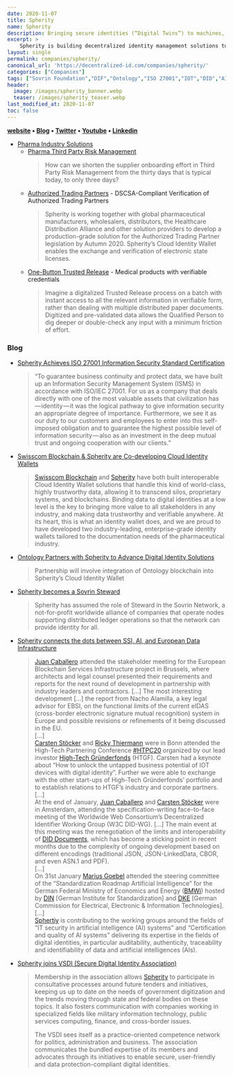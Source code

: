 ```yaml
---
date: 2020-11-07
title: Spherity
name: Spherity
description: Bringing secure identities (“Digital Twins”) to machines, algorithms, and other non-human entities. 
excerpt: >
    Spherity is building decentralized identity management solutions to power the 4th industrial revolution, bringing secure identities (“Digital Twins”) to machines, algorithms, and other non-human entities.
layout: single
permalink: companies/spherity/
canonical_url: 'https://decentralized-id.com/companies/spherity/'
categories: ["Companies"]
tags: ["Sovrin Foundation","DIF","Ontology","ISO 27001","IOT","DID","AI","eIDAS","Verifiable Credentials","W3C","Swisscom"]
header:
  image: /images/spherity_banner.webp
  teaser: /images/spherity_teaser.webp
last_modified_at: 2020-11-07
toc: false
---
```


**[website](https://spherity.com) • [Blog](https://medium.com/@spherityy) • [Twitter](https://twitter.com/spherityproject) • [Youtube](https://www.youtube.com/channel/UCJd30vQ46EYCq0KFysJtRMg) • [Linkedin](https://de.linkedin.com/company/spherity)**

* [Pharma Industry Solutions](https://spherity.com/pharma-solutions/)
  * [Pharma Third Party Risk Management](https://spherity.com/pharma-third-party-risk-management/)
    > How can we shorten the supplier onboarding effort in Third Party Risk Management from the thirty days that is typical today, to only three days?
  * [Authorized Trading Partners](https://spherity.com/pharma-authorized-trading-partners/) - DSCSA-Compliant Verification of Authorized Trading Partners
    > Spherity is working together with global pharmaceutical manufacturers, wholesalers, distributors, the Healthcare Distribution Alliance and other solution providers to develop a production-grade solution for the Authorized Trading Partner legislation by Autumn 2020. Spherity’s Cloud Identity Wallet enables the exchange and verification of electronic state licenses.
  * [One-Button Trusted Release](https://spherity.com/pharma-one-button-trusted-release/) - Medical products with verifiable credentials
    > Imagine a digitalized Trusted Release process on a batch with instant access to all the relevant information in verifiable form, rather than dealing with multiple distributed paper documents. Digitized and pre-validated data allows the Qualified Person to dig deeper or double-check any input with a minimum friction of effort.

### Blog
* [Spherity Achieves ISO 27001 Information Security Standard Certification](https://medium.com/spherity/spherity-achieves-iso-27001-certification-f687ee42c40e)
  > “To guarantee business continuity and protect data, we have built up an Information Security Management System (ISMS) in accordance with ISO/IEC 27001. For us as a company that deals directly with one of the most valuable assets that civilization has — identity — it was the logical pathway to give information security an appropriate degree of importance. Furthermore, we see it as our duty to our customers and employees to enter into this self-imposed obligation and to guarantee the highest possible level of information security — also as an investment in the deep mutual trust and ongoing cooperation with our clients.”

* [Swisscom Blockchain & Spherity are Co-developing Cloud Identity Wallets](https://medium.com/spherity/swisscom-blockchain-spherity-are-co-developing-cloud-identity-wallets-632babc50a6c)
  > [Swisscom Blockchain](https://www.blockchain.swisscom.com/) and [Spherity](http://www.spherity.com/) have both built interoperable Cloud Identity Wallet solutions that handle this kind of world-class, highly trustworthy data, allowing it to transcend silos, proprietary systems, and blockchains. Binding data to digital identities at a low level is the key to bringing more value to all stakeholders in any industry, and making data trustworthy and verifiable anywhere. At its heart, this is what an identity wallet does, and we are proud to have developed two industry-leading, enterprise-grade identity wallets tailored to the documentation needs of the pharmaceutical industry.

* [Ontology Partners with Spherity to Advance Digital Identity Solutions](https://medium.com/spherity/ontology-partners-with-spherity-to-advance-digital-identity-solutions-4d2c95b288)
  > Partnership will involve integration of Ontology blockchain into Spherity’s Cloud Identity Wallet

* [Spherity becomes a Sovrin Steward](https://medium.com/spherity/spherity-becomes-a-sovrin-steward-b813cff2999b)
  > Spherity has assumed the role of Steward in the Sovrin Network, a not-for-profit worldwide alliance of companies that operate nodes supporting distributed ledger operations so that the network can provide identity for all.

* [Spherity connects the dots between SSI, AI, and European Data Infrastructure](https://medium.com/spherity/spherity-connects-the-dots-between-ssi-ai-and-european-data-infrastructure-1f626e77ba7)
  > [Juan Caballero](https://medium.com/u/7da78f634e80) attended the stakeholder meeting for the European Blockchain Services Infrastructure project in Brussels, where architects and legal counsel presented their requirements and reports for the next round of development in partnership with industry leaders and contractors. [...] The most interesting development [...] the report from Nacho Alamilla, a key legal advisor for EBSI, on the functional limits of the current eIDAS (cross-border electronic signature mutual recognition) system in Europe and possible revisions or refinements of it being discussed in the EU.\
  > [...]\
  > [Carsten Stöcker](https://medium.com/u/2d7ca4c61292) and [Ricky Thiermann](https://medium.com/u/16518b469d1e) were in Bonn attended the High-Tech Partnering Conference [#HTPC20](https://www.htpc-htgf.de/en-gb/home) organized by our lead investor [High-Tech Gründerfonds](https://high-tech-gruenderfonds.de/en/the-decentralized-identity-and-digital-twin-pioneer-spherity-receives-seed-financing-from-htgf/) (HTGF). Carsten had a keynote about “How to unlock the untapped business potential of IOT devices with digital identity”. Further we were able to exchange with the other start-ups of High-Tech Gründerfonds’ portfolio and to establish relations to HTGF’s industry and corporate partners.\
  > [...]\
  > At the end of January, [Juan Caballero](https://medium.com/u/7da78f634e80) and [Carsten Stöcker](https://medium.com/u/2d7ca4c61292) were in Amsterdam, attending the specification-writing face-to-face meeting of the Worldwide Web Consortium’s Decentralized Identifier Working Group (W3C DID-WG). [...] The main event at this meeting was the renegotiation of the limits and interoperability of [DID Documents](https://medium.com/spherity/ssi101-what-exactly-gets-written-to-a-blockchain-69ef1a88fa3c), which has become a sticking point in recent months due to the complexity of ongoing development based on different encodings (traditional JSON, JSON-LinkedData, CBOR, and even ASN.1 and PDF).\
  > [...]\
  > On 31st January [Marius Goebel](https://medium.com/u/3a23dedbeb33) attended the steering committee of the “Standardization Roadmap Artificial Intelligence” for the German Federal Ministry of Economics and Energy ([BMWi](https://www.bmwi.de/Navigation/EN/Home/home.html)) hosted by [DIN](https://www.din.de/en) [German Institute for Standardization] and [DKE](https://www.dke.de/en) [German Commission for Electrical, Electronic & Information Technologies].\
  > [...]\
  > [Sphertiy](http://www.spherity.com/) is contributing to the working groups around the fields of “IT security in artificial intelligence (AI) systems” and “Certification and quality of AI systems” delivering its expertise in the fields of digital identities, in particular auditability, authenticity, traceability and identifiability of data and artificial intelligences (AIs).

* [Spherity joins VSDI (Secure Digital Identity Association)](https://medium.com/spherity/spherity-joins-vsdi-secure-digital-identity-association-101d160d267f)
  > Membership in the association allows [Spherity](http://www.spherity.com/) to participate in consultative processes around future tenders and initiatives, keeping us up to date on the needs of government digitization and the trends moving through state and federal bodies on these topics. It also fosters communication with companies working in specialized fields like military information technology, public services computing, finance, and cross-border issues.
  > 
  > The VSDI sees itself as a practice-oriented competence network for politics, administration and business. The association communicates the bundled expertise of its members and advocates through its initiatives to enable secure, user-friendly and data protection-compliant digital identities.